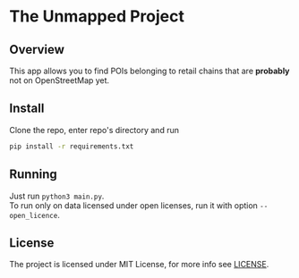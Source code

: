 # The Unmapped Project

## Overview
This app allows you to find POIs belonging to retail chains that are **probably** not on OpenStreetMap yet.

## Install
Clone the repo, enter repo's directory and run
```bash
pip install -r requirements.txt
```

## Running
Just run `python3 main.py`.   
To run only on data licensed under open licenses, run it with option `--open_licence`.

## License
The project is licensed under MIT License, for more info see [LICENSE](LICENSE).
